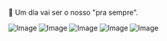 🤍
Um dia vai ser o nosso "pra sempre".

<audio src="risada.mp3" autoplay loop></audio> 

![Image](https://github.com/user-attachments/assets/15df1800-f2ea-4da3-96e4-58e9cba983a6)
![Image](https://github.com/user-attachments/assets/3eb92d4b-aecc-4838-8b4e-3ff5e1830f56)
![Image](https://github.com/user-attachments/assets/0b8e9e57-8d88-4311-ac88-e6622ac07aa1)
![Image](https://github.com/user-attachments/assets/c3c2be7e-a50b-4050-8b6d-b25113daadfa)
![Image](https://github.com/user-attachments/assets/b61ca1ab-df94-4326-b36f-bf8094688dda)


